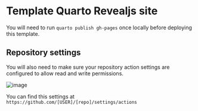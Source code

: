 # Template Quarto Revealjs site

You will need to run `quarto publish gh-pages` once locally before deploying this template.

## Repository settings

You will also need to make sure your repository action settings are configured to allow read and write permissions.

![image](https://user-images.githubusercontent.com/20887250/216280796-86028c95-76b7-418a-a3eb-e614a8ab874a.png)

You can find this settings at `https://github.com/[USER]/[repo]/settings/actions`
